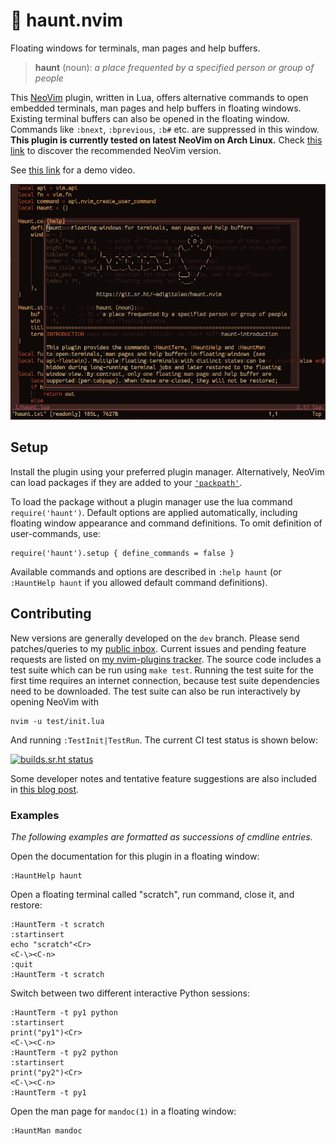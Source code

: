 # 👻 haunt.nvim

Floating windows for terminals, man pages and help buffers.

> **haunt** (noun):
>   *a place frequented by a specified person or group of people*

This [NeoVim](https://neovim.io) plugin, written in Lua, offers alternative
commands to open embedded terminals, man pages and help buffers in floating
windows. Existing terminal buffers can also be opened in the floating window.
Commands like `:bnext`, `:bprevious`, `:b#` etc. are suppressed in this window.
**This plugin is currently tested on latest NeoVim on Arch Linux.**
Check [this link](https://archlinux.org/packages/extra/x86_64/neovim/) to
discover the recommended NeoVim version.

See [this link](https://adigitoleo.srht.site/haunt-nvim/haunt-nvim.mp4) for a demo video.

![:HauntHelp screenshot](screenshot.png)

## Setup

Install the plugin using your preferred plugin manager. Alternatively, NeoVim
can load packages if they are added to your [`'packpath'`](https://neovim.io/doc/user/options.html#'packpath').

To load the package without a plugin manager use the lua command `require('haunt')`.
Default options are applied automatically, including floating window appearance
and command definitions. To omit definition of user-commands, use:

    require('haunt').setup { define_commands = false }

Available commands and options are described in `:help haunt`
(or `:HauntHelp haunt` if you allowed default command definitions).

## Contributing

New versions are generally developed on the `dev` branch.
Please send patches/queries to my [public inbox](https://lists.sr.ht/~adigitoleo/public-inbox).
Current issues and pending feature requests are listed on [my nvim-plugins tracker](https://todo.sr.ht/~adigitoleo/nvim-plugins?search=%5Bhaunt.nvim%5D).
The source code includes a test suite which can be run using `make test`.
Running the test suite for the first time requires an internet connection,
because test suite dependencies need to be downloaded.
The test suite can also be run interactively by opening NeoVim with

    nvim -u test/init.lua

And running `:TestInit|TestRun`. The current CI test status is shown below:

[![builds.sr.ht status](https://builds.sr.ht/~adigitoleo/haunt.nvim.svg)](https://builds.sr.ht/~adigitoleo/haunt.nvim?)

Some developer notes and tentative feature suggestions are also included in
[this blog post](https://adigitoleo.srht.site/haunt-nvim/).

### Examples

*The following examples are formatted as successions of cmdline entries.*

Open the documentation for this plugin in a floating window:

    :HauntHelp haunt

Open a floating terminal called "scratch", run command, close it, and restore:

    :HauntTerm -t scratch
    :startinsert
    echo "scratch"<Cr>
    <C-\><C-n>
    :quit
    :HauntTerm -t scratch

Switch between two different interactive Python sessions:

    :HauntTerm -t py1 python
    :startinsert
    print("py1")<Cr>
    <C-\><C-n>
    :HauntTerm -t py2 python
    :startinsert
    print("py2")<Cr>
    <C-\><C-n>
    :HauntTerm -t py1

Open the man page for `mandoc(1)` in a floating window:

    :HauntMan mandoc

